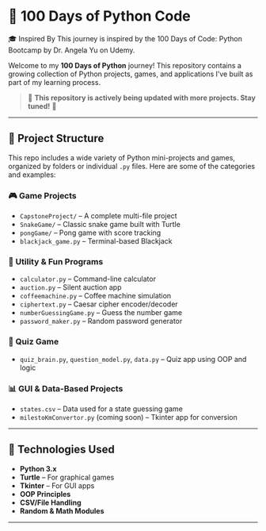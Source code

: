 # 🐍 100 Days of Python Code

🎓 Inspired By
This journey is inspired by the 100 Days of Code: Python Bootcamp by Dr. Angela Yu on Udemy.

Welcome to my **100 Days of Python** journey! This repository contains a growing collection of Python projects, games, and applications I’ve built as part of my learning process.

> 🚧 **This repository is actively being updated with more projects. Stay tuned!** 🚧

---

## 📁 Project Structure

This repo includes a wide variety of Python mini-projects and games, organized by folders or individual `.py` files. Here are some of the categories and examples:

### 🎮 Game Projects
- `CapstoneProject/` – A complete multi-file project
- `SnakeGame/` – Classic snake game built with Turtle
- `pongGame/` – Pong game with score tracking
- `blackjack_game.py` – Terminal-based Blackjack

### 🔧 Utility & Fun Programs
- `calculator.py` – Command-line calculator
- `auction.py` – Silent auction app
- `coffeemachine.py` – Coffee machine simulation
- `ciphertext.py` – Caesar cipher encoder/decoder
- `numberGuessingGame.py` – Guess the number game
- `password_maker.py` – Random password generator

### 🧠 Quiz Game
- `quiz_brain.py`, `question_model.py`, `data.py` – Quiz app using OOP and logic

### 📊 GUI & Data-Based Projects
- `states.csv` – Data used for a state guessing game
- `milestoKmConvertor.py` (coming soon) – Tkinter app for conversion

---

## 🔧 Technologies Used

- **Python 3.x**
- **Turtle** – For graphical games
- **Tkinter** – For GUI apps
- **OOP Principles**
- **CSV/File Handling**
- **Random & Math Modules**

---

